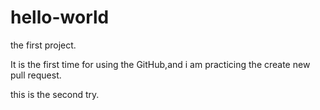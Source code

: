 # hello-world
the first project.

It is the first time for using the GitHub,and i am practicing the create new pull request.

this is the second try.
